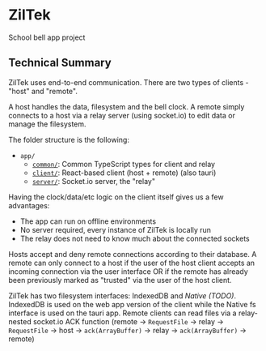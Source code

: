 # ZilTek

School bell app project

## Technical Summary

ZilTek uses end-to-end communication. There are two types of clients - "host" and "remote".

A host handles the data, filesystem and the bell clock. A remote simply connects to a host via a relay server (using socket.io) to edit data or manage the filesystem.

The folder structure is the following:

- `app/`
  - [`common/`](./app/common): Common TypeScript types for client and relay
  - [`client/`](./app/client): React-based client (host + remote) (also tauri)
  - [`server/`](./app/server): Socket.io server, the "relay"

Having the clock/data/etc logic on the client itself gives us a few advantages:

- The app can run on offline environments
- No server required, every instance of ZilTek is locally run
- The relay does not need to know much about the connected sockets

Hosts accept and deny remote connections according to their database. A remote can only connect to a host if the user of the host client accepts an incoming connection via the user interface OR if the remote has already been previously marked as "trusted" via the user of the host client.

ZilTek has two filesystem interfaces: IndexedDB and *Native (TODO)*. IndexedDB is used on the web app version of the client while the Native fs interface is used on the tauri app. Remote clients can read files via a relay-nested socket.io ACK function (remote -> `RequestFile` -> relay -> `RequestFile` -> host -> `ack(ArrayBuffer)` -> relay -> `ack(ArrayBuffer)` -> remote)

